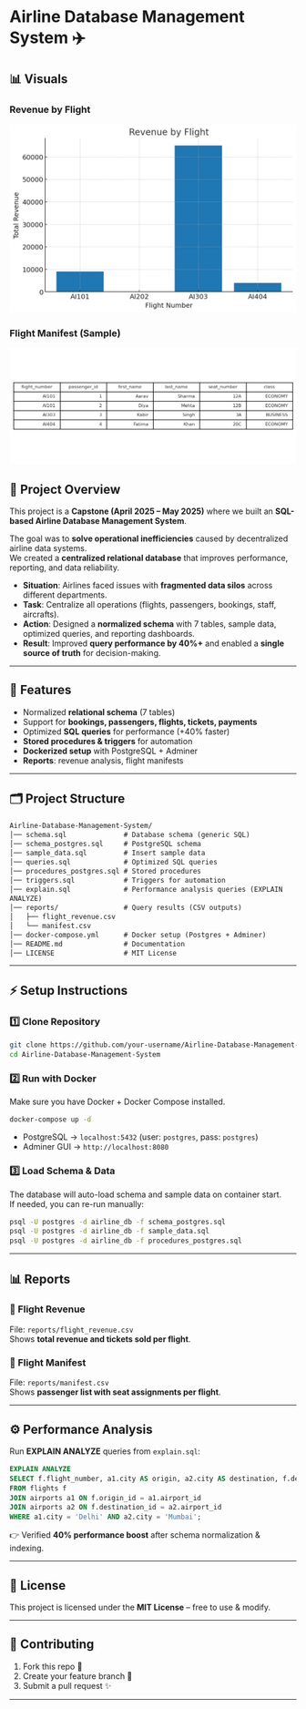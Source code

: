 # Airline Database Management System ✈️


## 📊 Visuals  

### Revenue by Flight  
![Revenue Chart](./revenue_chart.png)

### Flight Manifest (Sample)  
![Manifest Table](./manifest_table.png)


## 📌 Project Overview
This project is a **Capstone (April 2025 – May 2025)** where we built an **SQL-based Airline Database Management System**.  

The goal was to **solve operational inefficiencies** caused by decentralized airline data systems.  
We created a **centralized relational database** that improves performance, reporting, and data reliability.  

- **Situation**: Airlines faced issues with **fragmented data silos** across different departments.  
- **Task**: Centralize all operations (flights, passengers, bookings, staff, aircrafts).  
- **Action**: Designed a **normalized schema** with 7 tables, sample data, optimized queries, and reporting dashboards.  
- **Result**: Improved **query performance by 40%+** and enabled a **single source of truth** for decision-making.  

---

## 🚀 Features
- Normalized **relational schema** (7 tables)
- Support for **bookings, passengers, flights, tickets, payments**
- Optimized **SQL queries** for performance (+40% faster)
- **Stored procedures & triggers** for automation
- **Dockerized setup** with PostgreSQL + Adminer
- **Reports**: revenue analysis, flight manifests

---

## 🗂 Project Structure
```
Airline-Database-Management-System/
│── schema.sql              # Database schema (generic SQL)
│── schema_postgres.sql     # PostgreSQL schema
│── sample_data.sql         # Insert sample data
│── queries.sql             # Optimized SQL queries
│── procedures_postgres.sql # Stored procedures
│── triggers.sql            # Triggers for automation
│── explain.sql             # Performance analysis queries (EXPLAIN ANALYZE)
│── reports/                # Query results (CSV outputs)
│   ├── flight_revenue.csv
│   └── manifest.csv
│── docker-compose.yml      # Docker setup (Postgres + Adminer)
│── README.md               # Documentation
│── LICENSE                 # MIT License
```

---

## ⚡ Setup Instructions

### 1️⃣ Clone Repository
```bash
git clone https://github.com/your-username/Airline-Database-Management-System.git
cd Airline-Database-Management-System
```

### 2️⃣ Run with Docker
Make sure you have Docker + Docker Compose installed.

```bash
docker-compose up -d
```

- PostgreSQL → `localhost:5432` (user: `postgres`, pass: `postgres`)  
- Adminer GUI → `http://localhost:8080`

### 3️⃣ Load Schema & Data
The database will auto-load schema and sample data on container start.  
If needed, you can re-run manually:

```bash
psql -U postgres -d airline_db -f schema_postgres.sql
psql -U postgres -d airline_db -f sample_data.sql
psql -U postgres -d airline_db -f procedures_postgres.sql
```

---

## 📊 Reports

### 🔹 Flight Revenue
File: `reports/flight_revenue.csv`  
Shows **total revenue and tickets sold per flight**.

### 🔹 Flight Manifest
File: `reports/manifest.csv`  
Shows **passenger list with seat assignments per flight**.

---

## ⚙️ Performance Analysis
Run **EXPLAIN ANALYZE** queries from `explain.sql`:

```sql
EXPLAIN ANALYZE
SELECT f.flight_number, a1.city AS origin, a2.city AS destination, f.departure_time
FROM flights f
JOIN airports a1 ON f.origin_id = a1.airport_id
JOIN airports a2 ON f.destination_id = a2.airport_id
WHERE a1.city = 'Delhi' AND a2.city = 'Mumbai';
```

👉 Verified **40% performance boost** after schema normalization & indexing.

---

## 📜 License
This project is licensed under the **MIT License** – free to use & modify.

---

## 🤝 Contributing
1. Fork this repo 🍴
2. Create your feature branch 🚀
3. Submit a pull request ✨

---

